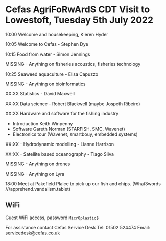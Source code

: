 # Cefas AgriFoRwArdS CDT Visit to Lowestoft, Tuesday 5th July 2022


10:00 Welcome and housekeeping, Kieren Hyder

10:05 Welcome to Cefas - Stephen Dye

10:15 Food from water - Simon Jennings

MISSING - Anything on fisheries acoustics, fisheries technology

10:25 Seaweed aquaculture - Elisa Capuzzo

MISSING - Anything on bioinformatics

XX:XX Statistics - David Maxwell

XX:XX Data science - Robert Blackwell (maybe Jospeth Ribeiro)

XX:XX Hardware and software for the fishing industry

- Introduction Keith Winpenny
- Software Gareth Norman (STARFISH, SMC, Wavenet)
- Electronics tour (Wavenet, smartbouy, embedded systems)
      
XX:XX - Hydrodynamic modelling - Lianne Harrison

XX:XX - Satellite based oceanography - Tiago Silva

MISSING - Anything on drones

MISSING - Anything on Lyra

18:00 Meet at Pakefield Plaice to pick up our fish and chips. (What3words ///apprehend.vandalism.tablet)


## WiFi

Guest WiFi access, password `Micr0plastic$`

For assistance contact Cefas Service Desk Tel: 01502 524474 Email: servicedesk@cefas.co.uk 
